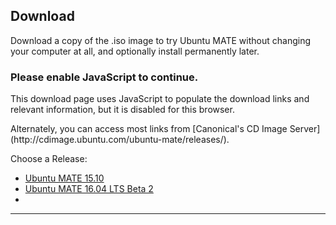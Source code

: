 <!--
.. title: Download Ubuntu MATE
.. slug: download
.. date: 2016-04-04 10:00:00 UTC
.. tags: Ubuntu,MATE,download
.. link:
.. description: Download Ubuntu MATE
.. type: text
.. author: Luke Horwell
-->

## Download
Download a copy of the .iso image to try Ubuntu MATE without changing your
computer at all, and optionally install permanently later.

<noscript>
  <div class="alert alert-danger">
    <h3>Please enable JavaScript to continue.</h3>
    <p>This download page uses JavaScript to populate the download links
    and relevant information, but it is disabled for this browser.</p>
    <p>Alternately, you can access most links from
    [Canonical's CD Image Server](http://cdimage.ubuntu.com/ubuntu-mate/releases/).</p>
  </div>
</noscript>

<div id="release-list">
  <p>Choose a Release:</p>
  <ul id="release" class="nav nav-pills" role="tablist">
    <li id="wily" role="presentation"><a href="#wily" aria-controls="home" role="tab" data-toggle="tab">Ubuntu MATE 15.10</a></li>
    <li id="xenial" role="presentation"><a href="#xenial" aria-controls="profile" role="tab" data-toggle="tab">Ubuntu MATE 16.04 LTS Beta 2</a></li>
    <li id="version-C" role="presentation"><a style="display:none" aria-controls="home" role="tab" data-toggle="tab">version-C-FRIENDLY-NAME</a></li>
  </ul>
  <hr>
</div>

<div id="arch-list" hidden>
  <p>Choose your architecture:</p>
  <ul id="arch" class="nav nav-pills" role="tablist">
    <li id="i386" role="presentation"><a href="#i386" role="tab" data-toggle="tab">32-bit PC/Mac</a></li>
    <li id="amd64" role="presentation"><a href="#amd64" role="tab" data-toggle="tab">64-bit PC/Mac</a></li>
    <li id="powerpc" role="presentation"><a href="#powerpc" role="tab" data-toggle="tab">PowerPC/Mac</a></li>
    <li id="armhf" role="presentation"><a href="#armhf" role="tab" data-toggle="tab">Raspberry Pi</a></li>
    <li id="arch-help-tab" role="presentation" style="display:none;"><a href="#arch-help" role="tab" data-toggle="tab"><span class="fa fa-question-circle"></span> Which one?</a></li>
  </ul>

  <div id="arch-help">
    <br>
    <div class="col-md-3">
      <div class="well">
        <h4>32-bit PC/Mac (i386)</h4>
        Ideal for computers with:
        <ul>
          <li>Less than 2 GB of RAM.</li>
          <li>Intel and AMD processors.</li>
          <li>Ageing PCs with low-RAM resources.</li>
          <li>Older Intel-based Apple Macintosh systems.</li>
        </ul>
        <a href=""></a>
      </div>
    </div>
    <div class="col-md-3">
      <div class="well">
        <h4>64-bit PC/Mac (amd64)</h4>
        Ideal for computers with:
        <ul>
          <li>More than 3 GB of RAM.</li>
          <li>64-bit capable Intel and AMD processors</li>
          <li>UEFI PCs booting in CSM mode.</li>
          <li>Modern Intel-based Apple Macs</li>
        </ul>
      </div>
    </div>
    <div class="col-md-3">
      <div class="well">
        <h4>PowerPC / Mac</h4>
        Designed for old generation PowerPC-based hardware, like:
        <ul>
          <li>Apple Macintosh G3, G4 and G5</li>
          <li>iBooks and PowerBooks</li>
          <li>IBM OpenPower 7xx Machines</li>
        </ul>
      </div>
    </div>
    <div class="col-md-3">
      <div class="well">
        <h4>Raspberry Pi (armhf)</h4>
        Works on models that have the aarch32 (ARMv7) architecture.
        <ul>
          <li>Raspberry Pi 2</li>
          <li>Raspberry Pi 3</li>
        </ul>
      </div>
    </div>
  </div>
  <hr>
</div>

<div id="download-links" class="row" hidden>

  <div id="release-notes" class="row">
    <div class="col-xs-3">
      <div class="text-center">
        <br>
        <img src="/favicon-144.png" alt="Ubuntu MATE">
      </div>
    </div>
    <div class="col-xs-9">
      <h3>Release Notes</h3>
      <p>See what's new and any other important information for this release.</p>
      <div id="LTS" class="alert alert-success LTS-CODENAMES">
        <p>
          <b>This release has Long Term Support (LTS)</b><br>
          Recommended if you desire a stable system. Support ends on <b>LTS_END_DATE</b>.
        </p>
      </div>
      <p><a class="rpi" href="/raspberry-pi/"><img src="/images/logos/raspberry-pi.png" width="16px" height="16px"> Learn More</a></p>
      <p><a class="rpi" href="/raspberry-pi-change-log/"><img src="/images/logos/raspberry-pi.png" width="16px" height="16px"> What's New?</a></p>
      <p><a class="wily" href="/blog/ubuntu-mate-wily-final-release/"><span class="fa fa-file"></span> Release Announcement</a></p>
      <p><a class="xenial" href="https://ubuntu-mate.org/blog/ubuntu-mate-xenial-beta2/"><span class="fa fa-file"></span> Release Announcement</a></p>
      <p><a class="version-C" href="version-C-RELEASE-URL"><span class="fa fa-file"></span> Release Announcement</a></p>
      <div id="wily-WARNING" hidden>
        <h3><b><span class="fa fa-warning"></span> wily-WARNING-HEADER</b></h3>
        <p>wily-WARNING-TEXT</p>
      </div>
      <div id="xenial-WARNING" hidden>
        <h3><b><span class="fa fa-warning"></span> xenial-WARNING-HEADER</b></h3>
        <p>xenial-WARNING-TEXT</p>
      </div>
      <div id="version-C-WARNING" hidden>
        <h3><b><span class="fa fa-warning"></span> version-C-WARNING-HEADER</b></h3>
        <p>version-C-WARNING-TEXT</p>
      </div>
    </div>
  </div>
  <hr>

  <div id="bittorrent" class="row">
    <div class="col-xs-3">
      <div class="text-center">
        <br>
        <img src="../assets/img/misc/torrent.png" alt="BitTorrent">
      </div>
    </div>
    <div class="col-xs-9">
      <h3>Via Torrent</h3>
      <p>If you can spare the bytes, a torrent is the recommended method to download Ubuntu MATE.</p>
      <p>
        <a class="wily-i386" href="http://cdimage.ubuntu.com/ubuntu-mate/releases/15.10/release/ubuntu-mate-15.10-desktop-i386.iso.torrent"><span class="fa fa-download"></span> ubuntu-mate-15.10-desktop-i386.iso.torrent</a>
        <a class="wily-amd64" href="http://cdimage.ubuntu.com/ubuntu-mate/releases/15.10/release/ubuntu-mate-15.10-desktop-amd64.iso.torrent"><span class="fa fa-download"></span> ubuntu-mate-15.10-desktop-amd64.iso.torrent</a>
        <a class="wily-powerpc" href="http://cdimage.ubuntu.com/ubuntu-mate/releases/15.10/release/ubuntu-mate-15.10-desktop-powerpc.iso.torrent"><span class="fa fa-download"></span> ubuntu-mate-15.10-desktop-powerpc.iso.torrent</a>
        <a class="wily-armhf" href="https://ubuntu-mate.org/raspberry-pi/ubuntu-mate-15.10.3-desktop-armhf-raspberry-pi-2.img.xz.torrent"><span class="fa fa-download"></span> ubuntu-mate-15.10.3-desktop-armhf-raspberry-pi-2.img.xz.torrent</a>
        <a class="xenial-i386" href="http://cdimage.ubuntu.com/ubuntu-mate/releases/16.04/beta-2/ubuntu-mate-16.04-beta2-desktop-i386.iso.torrent"><span class="fa fa-download"></span> ubuntu-mate-16.04-beta2-desktop-i386.iso.torrent</a>
        <a class="xenial-amd64" href="http://cdimage.ubuntu.com/ubuntu-mate/releases/16.04/beta-2/ubuntu-mate-16.04-beta2-desktop-amd64.iso.torrent"><span class="fa fa-download"></span> ubuntu-mate-16.04-beta2-desktop-amd64.iso.torrent</a>
        <a class="xenial-powerpc" href="http://cdimage.ubuntu.com/ubuntu-mate/releases/16.04/beta-2/ubuntu-mate-16.04-beta2-desktop-powerpc.iso.torrent"><span class="fa fa-download"></span> ubuntu-mate-16.04-beta2-desktop-powerpc.iso.torrent</a>
        <a class="xenial-armhf" href="https://ubuntu-mate.org/raspberry-pi/ubuntu-mate-16.04-beta2-desktop-armhf-raspberry-pi.img.xz.torrent"><span class="fa fa-download"></span> ubuntu-mate-16.04-beta2-desktop-armhf-raspberry-pi.img.xz.torrent</a>
        <a class="version-C-i386" href="version-C-TORRENT-URL-i386"><span class="fa fa-download"></span> version-C-TORRENT-NAME-i386</a>
        <a class="version-C-amd64" href="version-C-TORRENT-URL-amd64"><span class="fa fa-download"></span> version-C-TORRENT-NAME-amd64</a>
        <a class="version-C-powerpc" href="version-C-TORRENT-URL-powerpc"><span class="fa fa-download"></span> version-C-TORRENT-NAME-powerpc</a>
        <a class="version-C-armhf" href="version-C-TORRENT-URL-armhf"><span class="fa fa-download"></span> version-C-TORRENT-NAME-armhf</a>
      </p>
      <p>
        <a class="wily-i386" href="magnet:?xt=urn:btih:78eca987c4fa1941c84895740565a8d99ce85e92&dn=ubuntu-mate-15.10-desktop-i386.iso"><span class="fa fa-magnet"> Magnet Link</span></a>
        <a class="wily-amd64" href="magnet:?xt=urn:btih:cd45dbf7e17267362dab3adc76320038abc710b9&dn=ubuntu-mate-15.10-desktop-amd64.iso"><span class="fa fa-magnet"> Magnet Link</span></a>
        <a class="wily-powerpc" href="magnet:?xt=urn:btih:4dba4714d94f7818d9a5d7bca84a754ce11eb53e&dn=ubuntu-mate-15.10-desktop-powerpc.iso"><span class="fa fa-magnet"> Magnet Link</span></a>
        <a class="wily-armhf" href="magnet:?xt=urn:btih:01fa02661144c6a26ff09cb7a9bceb1c48716972&dn=ubuntu-mate-15.10.3-desktop-armhf-raspberry-pi-2.img.xz"><span class="fa fa-magnet"> Magnet Link</span></a>
        <a class="xenial-i386" href="magnet:?xt=urn:btih:0dcf40a0bb69496f0b5cc34f82b3dd5f050fbaa6&dn=ubuntu-mate-16.04-beta2-desktop-i386.iso"><span class="fa fa-magnet"> Magnet Link</span></a>
        <a class="xenial-amd64" href="magnet:?xt=urn:btih:9f37c7735948a466cbe14470d41cb8ddc6b304e6&dn=ubuntu-mate-16.04-beta2-desktop-amd64.iso"><span class="fa fa-magnet"> Magnet Link</span></a>
        <a class="xenial-powerpc" href="magnet:?xt=urn:btih:8780b3cbda2ebfa80fe099672aaaea83944bf46e&dn=ubuntu-mate-16.04-beta2-desktop-powerpc.iso"><span class="fa fa-magnet"> Magnet Link</span></a>
        <a class="xenial-armhf" href="magnet:?xt=urn:btih:b353e8b493750f247f514a4f2708542768eefa20&dn=ubuntu-mate-16.04-beta2-desktop-armhf-raspberry-pi.img.xz"><span class="fa fa-magnet"> Magnet Link</span></a>
        <a class="version-C-i386" href="version-C-MAGNET-URI-i386"><span class="fa fa-magnet"> Magnet Link</span></a>
        <a class="version-C-amd64" href="version-C-MAGNET-URI-amd64"><span class="fa fa-magnet"> Magnet Link</span></a>
        <a class="version-C-powerpc" href="version-C-MAGNET-URI-powerpc"><span class="fa fa-magnet"> Magnet Link</span></a>
        <a class="version-C-armhf" href="version-C-MAGNET-URI-armhf"><span class="fa fa-magnet"> Magnet Link</span></a>
      </p>
    </div>
  </div>
  <hr>

  <div id="direct-download" class="row">
    <div class="col-xs-3">
      <div class="text-center">
        <br>
        <img src="../assets/img/misc/iso-dvd-cd-disc.png" alt="Direct Download">
      </div>
    </div>
    <div class="col-xs-9">
      <h3>Via Direct Download</h3>
      <p>If preferred, you can also download the images over HTTP.</p>
      <p>
        <a class="wily-i386" href="http://cdimage.ubuntu.com/ubuntu-mate/releases/15.10/release/ubuntu-mate-15.10-desktop-i386.iso"><span class="fa fa-download"></span> ubuntu-mate-15.10-desktop-i386.iso</a>
        <a class="xenial-i386" href="http://cdimage.ubuntu.com/ubuntu-mate/releases/16.04/beta-2/ubuntu-mate-16.04-beta2-desktop-i386.iso"><span class="fa fa-download"></span> ubuntu-mate-16.04-beta2-desktop-i386.iso</a>
        <a class="version-C-i386" href="version-C-DIRECT-URL-i386"><span class="fa fa-download"></span> version-C-DIRECT-NAME-i386</a>

        <a class="wily-amd64" href="http://cdimage.ubuntu.com/ubuntu-mate/releases/15.10/release/ubuntu-mate-15.10-desktop-amd64.iso"><span class="fa fa-download"></span> ubuntu-mate-15.10-desktop-amd64.iso</a>
        <a class="xenial-amd64" href="http://cdimage.ubuntu.com/ubuntu-mate/releases/16.04/beta-2/ubuntu-mate-16.04-beta2-desktop-amd64.iso"><span class="fa fa-download"></span> ubuntu-mate-16.04-beta2-desktop-amd64.iso</a>
        <a class="version-C-amd64" href="version-C-DIRECT-URL-amd64"><span class="fa fa-download"></span> version-C-DIRECT-NAME-amd64</a>

        <a class="wily-powerpc" href="http://cdimage.ubuntu.com/ubuntu-mate/releases/15.10/release/ubuntu-mate-15.10-desktop-powerpc.iso"><span class="fa fa-download"></span> ubuntu-mate-15.10-desktop-powerpc.iso</a>
        <a class="xenial-powerpc" href="http://cdimage.ubuntu.com/ubuntu-mate/releases/16.04/beta-2/ubuntu-mate-16.04-beta2-desktop-powerpc.iso"><span class="fa fa-download"></span> ubuntu-mate-16.04-beta2-desktop-powerpc.iso</a>
        <a class="version-C-powerpc" href="version-C-DIRECT-URL-powerpc"><span class="fa fa-download"></span> version-C-DIRECT-NAME-powerpc</a>

        <img class="rpi" src="../images/flags/European-Union-Flag-16.png" width="16px" height="16px"/>
        <a class="wily-armhf" href="https://ubuntu-mate.r.worldssl.net/raspberry-pi/ubuntu-mate-15.10.3-desktop-armhf-raspberry-pi-2.img.xz"> <b>European CDN</b> - ubuntu-mate-15.10.3-desktop-armhf-raspberry-pi-2.img.xz</a>
        <a class="xenial-armhf" href="https://ubuntu-mate.r.worldssl.net/raspberry-pi/ubuntu-mate-16.04-beta2-desktop-armhf-raspberry-pi.img.xz"> <b>European CDN</b> - ubuntu-mate-16.04-beta2-desktop-armhf-raspberry-pi.img.xz</a>
        <a class="version-C-armhf" href="version-C-DIRECT-URL-armhf-eu"> version-C-DIRECT-NAME-armhf-eu</a>
        <br class="rpi">

        <img class="rpi" src="../images/flags/Canada-Flag-16.png" width="16px" height="16px"/>
        <a class="wily-armhf" href="http://can.ubuntu-mate.net/raspberry-pi/ubuntu-mate-15.10.3-desktop-armhf-raspberry-pi-2.img.xz"> <b>Canadian mirror</b> - ubuntu-mate-15.10.3-desktop-armhf-raspberry-pi-2.img.xz</a>
        <a class="xenial-armhf" href="http://can.ubuntu-mate.net/raspberry-pi/ubuntu-mate-16.04-beta2-desktop-armhf-raspberry-pi.img.xz"> <b>Canadian mirror</b> - ubuntu-mate-16.04-beta2-desktop-armhf-raspberry-pi.img.xz</a>
        <a class="version-C-armhf" href="version-C-DIRECT-URL-armhf-ca"> version-C-DIRECT-NAME-armhf-ca</a>
        <br class="rpi">

        <img class="rpi" src="../images/flags/France-Flag-16.png" width="16px" height="16px"/>
        <a class="wily-armhf" href="http://fra.ubuntu-mate.net/raspberry-pi/ubuntu-mate-15.10.3-desktop-armhf-raspberry-pi-2.img.xz"> <b>French mirror</b> - ubuntu-mate-15.10.3-desktop-armhf-raspberry-pi-2.img.xz</a>
        <a class="xenial-armhf" href="http://fra.ubuntu-mate.net/raspberry-pi/ubuntu-mate-16.04-beta2-desktop-armhf-raspberry-pi.img.xz"> <b>French mirror</b> - ubuntu-mate-16.04-beta2-desktop-armhf-raspberry-pi.img.xz</a>
        <a class="version-C-armhf" href="version-C-DIRECT-URL-armhf-fr"> version-C-DIRECT-NAME-armhf-fr</a>
      </p>
      <p>
        <b>SHA256 Checksum:</b>
        <code class="wily-i386">6a5f118dff0539779693a9d0560a503e3e90a7352099a86bf84afcca3c342f95</code>
        <code class="wily-amd64">caf12e840f33eae535332b98d4491ce3f36e2c32cb4196a2e08209f39d626dec</code>
        <code class="wily-powerpc">56fa37086e950a3055e638fdef2fb58de78b45c917bc7adb7e577c602e324463</code>
        <code class="wily-armhf">49ac8dfb73c203fe698a1a3c139b5cbec023c0d567253998e942d1fa236bbb94</code>
        <code class="xenial-i386">8bce1ac40b5d9482b629302234f52ec6e43e2dbc42b1dfa9c6c5f7e23836a8ef</code>
        <code class="xenial-amd64">cd5bd41953d2545efc62ffe52d764070a6d390e4826e60fbe30a8a7e92d52c01</code>
        <code class="xenial-powerpc">958f4dd0b67c87e736747f45188517f20872856487d4e32bcd164e982476df1e</code>
        <code class="xenial-armhf">b803095818c24cd2d81c59f31e27e83d58147dec6ac5169a590f39e3c664855d</code>
        <code class="version-C-i386">version-C-SHA256-i386</code>
        <code class="version-C-amd64">version-C-SHA256-amd64</code>
        <code class="version-C-powerpc">version-C-SHA256-powerpc</code>
        <code class="version-C-armhf">version-C-SHA256-armhf</code>
      </p>
      <p>
        <b>Download Size:</b>
        <span class="wily-i386">1.2 GB</span>
        <span class="wily-amd64">1.2 GB</span>
        <span class="wily-powerpc">1.2 GB</span>
        <span class="wily-armhf">994 MB</span>
        <span class="xenial-i386">1.7 GB</span>
        <span class="xenial-amd64">1.7 GB</span>
        <span class="xenial-powerpc">1.7 GB</span>
        <span class="xenial-armhf">1.1 GB</span>
        <span class="version-C-i386">version-C-SIZE-i386</span>
        <span class="version-C-amd64">version-C-SIZE-amd64</span>
        <span class="version-C-powerpc">version-C-SIZE-powerpc</span>
        <span class="version-C-armhf">version-C-SIZE-armhf</span>
      </p>
      <p><a href="../how-to-verify-downloads"><span class="fa fa-question-circle"></span> How to verify downloads</a></p>

      <div class="rpi">
        <span class="fa fa-heart"></span>
        Many thanks to First Colo for contributing the hosting and bandwidth for the Ubuntu MATE downloads
        for the Raspberry Pi images.
      </div>
    </div>
  </div>
  <hr>

  <div id="download-tips" class="row">
    <div class="col-xs-3">
      <div class="text-center">
        <br>
        <img src="../assets/img/misc/download-tips.png" alt="Download Tip">
      </div>
    </div>
    <div class="col-xs-9">
      <h3>Download Tip</h3>
      <p>
        If everyone who downloaded Ubuntu MATE donated $2.50 it would fund the full-time development
        of Ubuntu MATE and MATE Desktop. Please give us a tip and help both projects flourish!
      </p>

      <div class="row">
        <div class="version-A-i386 col-xs-3"><form name="single" class="form-horizontal" action="https://www.paypal.com/cgi-bin/webscr" method="post">
<fieldset><button type="submit" class="btn btn-primary">Tip us <b>$2.50</b></button></fieldset>
<input type="hidden" name="cmd" value="_xclick">  <input type="hidden" name="business" value="6282B4CZGVCB6">  <input type="hidden" name="item_name" value="Ubuntu MATE 15.10 for 32-bit machines Download Tip">  <input type="hidden" name="no_shipping" value="1">  <input type="hidden" name="no_note" value="1">  <input type="hidden" name="charset" value="UTF-8">  <input type="hidden" name="amount" value="2.50">  <input type="hidden" name="currency_code" value="USD">  <input type="hidden" name="src" value="1"><input type="hidden" name="sra" value="1">   <input type="hidden" name="return" value="https://ubuntu-mate.org/donation-completed/">   <input type="hidden" name="cancel_return" value="https://ubuntu-mate.org/donation-cancelled/">
</form></div>
<div class="version-A-i386 col-xs-3"><form name="single" class="form-horizontal" action="https://www.paypal.com/cgi-bin/webscr" method="post">
<fieldset><button type="submit" class="btn btn-primary">Tip us <b>$5</b></button></fieldset>
<input type="hidden" name="cmd" value="_xclick">  <input type="hidden" name="business" value="6282B4CZGVCB6">  <input type="hidden" name="item_name" value="Ubuntu MATE 15.10 for 32-bit machines Download Tip">  <input type="hidden" name="no_shipping" value="1">  <input type="hidden" name="no_note" value="1">  <input type="hidden" name="charset" value="UTF-8">  <input type="hidden" name="amount" value="5">  <input type="hidden" name="currency_code" value="USD">  <input type="hidden" name="src" value="1"><input type="hidden" name="sra" value="1">   <input type="hidden" name="return" value="https://ubuntu-mate.org/donation-completed/">   <input type="hidden" name="cancel_return" value="https://ubuntu-mate.org/donation-cancelled/">
</form></div>
<div class="version-A-i386 col-xs-3"><form name="single" class="form-horizontal" action="https://www.paypal.com/cgi-bin/webscr" method="post">
<fieldset><button type="submit" class="btn btn-primary">Tip us <b>$10</b></button></fieldset>
<input type="hidden" name="cmd" value="_xclick">  <input type="hidden" name="business" value="6282B4CZGVCB6">  <input type="hidden" name="item_name" value="Ubuntu MATE 15.10 for 32-bit machines Download Tip">  <input type="hidden" name="no_shipping" value="1">  <input type="hidden" name="no_note" value="1">  <input type="hidden" name="charset" value="UTF-8">  <input type="hidden" name="amount" value="10">  <input type="hidden" name="currency_code" value="USD">  <input type="hidden" name="src" value="1"><input type="hidden" name="sra" value="1">   <input type="hidden" name="return" value="https://ubuntu-mate.org/donation-completed/">   <input type="hidden" name="cancel_return" value="https://ubuntu-mate.org/donation-cancelled/">
</form></div>
<div class="version-A-i386 col-xs-3"><form name="single" class="form-horizontal" action="https://www.paypal.com/cgi-bin/webscr" method="post">
<fieldset><button type="submit" class="btn btn-primary">Tip us <b>$20</b></button></fieldset>
<input type="hidden" name="cmd" value="_xclick">  <input type="hidden" name="business" value="6282B4CZGVCB6">  <input type="hidden" name="item_name" value="Ubuntu MATE 15.10 for 32-bit machines Download Tip">  <input type="hidden" name="no_shipping" value="1">  <input type="hidden" name="no_note" value="1">  <input type="hidden" name="charset" value="UTF-8">  <input type="hidden" name="amount" value="20">  <input type="hidden" name="currency_code" value="USD">  <input type="hidden" name="src" value="1"><input type="hidden" name="sra" value="1">   <input type="hidden" name="return" value="https://ubuntu-mate.org/donation-completed/">   <input type="hidden" name="cancel_return" value="https://ubuntu-mate.org/donation-cancelled/">
</form></div>
<div class="version-A-amd64 col-xs-3"><form name="single" class="form-horizontal" action="https://www.paypal.com/cgi-bin/webscr" method="post">
<fieldset><button type="submit" class="btn btn-primary">Tip us <b>$2.50</b></button></fieldset>
<input type="hidden" name="cmd" value="_xclick">  <input type="hidden" name="business" value="6282B4CZGVCB6">  <input type="hidden" name="item_name" value="Ubuntu MATE 15.10 for 64-bit machines Download Tip">  <input type="hidden" name="no_shipping" value="1">  <input type="hidden" name="no_note" value="1">  <input type="hidden" name="charset" value="UTF-8">  <input type="hidden" name="amount" value="2.50">  <input type="hidden" name="currency_code" value="USD">  <input type="hidden" name="src" value="1"><input type="hidden" name="sra" value="1">   <input type="hidden" name="return" value="https://ubuntu-mate.org/donation-completed/">   <input type="hidden" name="cancel_return" value="https://ubuntu-mate.org/donation-cancelled/">
</form></div>
<div class="version-A-amd64 col-xs-3"><form name="single" class="form-horizontal" action="https://www.paypal.com/cgi-bin/webscr" method="post">
<fieldset><button type="submit" class="btn btn-primary">Tip us <b>$5</b></button></fieldset>
<input type="hidden" name="cmd" value="_xclick">  <input type="hidden" name="business" value="6282B4CZGVCB6">  <input type="hidden" name="item_name" value="Ubuntu MATE 15.10 for 64-bit machines Download Tip">  <input type="hidden" name="no_shipping" value="1">  <input type="hidden" name="no_note" value="1">  <input type="hidden" name="charset" value="UTF-8">  <input type="hidden" name="amount" value="5">  <input type="hidden" name="currency_code" value="USD">  <input type="hidden" name="src" value="1"><input type="hidden" name="sra" value="1">   <input type="hidden" name="return" value="https://ubuntu-mate.org/donation-completed/">   <input type="hidden" name="cancel_return" value="https://ubuntu-mate.org/donation-cancelled/">
</form></div>
<div class="version-A-amd64 col-xs-3"><form name="single" class="form-horizontal" action="https://www.paypal.com/cgi-bin/webscr" method="post">
<fieldset><button type="submit" class="btn btn-primary">Tip us <b>$10</b></button></fieldset>
<input type="hidden" name="cmd" value="_xclick">  <input type="hidden" name="business" value="6282B4CZGVCB6">  <input type="hidden" name="item_name" value="Ubuntu MATE 15.10 for 64-bit machines Download Tip">  <input type="hidden" name="no_shipping" value="1">  <input type="hidden" name="no_note" value="1">  <input type="hidden" name="charset" value="UTF-8">  <input type="hidden" name="amount" value="10">  <input type="hidden" name="currency_code" value="USD">  <input type="hidden" name="src" value="1"><input type="hidden" name="sra" value="1">   <input type="hidden" name="return" value="https://ubuntu-mate.org/donation-completed/">   <input type="hidden" name="cancel_return" value="https://ubuntu-mate.org/donation-cancelled/">
</form></div>
<div class="version-A-amd64 col-xs-3"><form name="single" class="form-horizontal" action="https://www.paypal.com/cgi-bin/webscr" method="post">
<fieldset><button type="submit" class="btn btn-primary">Tip us <b>$20</b></button></fieldset>
<input type="hidden" name="cmd" value="_xclick">  <input type="hidden" name="business" value="6282B4CZGVCB6">  <input type="hidden" name="item_name" value="Ubuntu MATE 15.10 for 64-bit machines Download Tip">  <input type="hidden" name="no_shipping" value="1">  <input type="hidden" name="no_note" value="1">  <input type="hidden" name="charset" value="UTF-8">  <input type="hidden" name="amount" value="20">  <input type="hidden" name="currency_code" value="USD">  <input type="hidden" name="src" value="1"><input type="hidden" name="sra" value="1">   <input type="hidden" name="return" value="https://ubuntu-mate.org/donation-completed/">   <input type="hidden" name="cancel_return" value="https://ubuntu-mate.org/donation-cancelled/">
</form></div>
<div class="version-A-powerpc col-xs-3"><form name="single" class="form-horizontal" action="https://www.paypal.com/cgi-bin/webscr" method="post">
<fieldset><button type="submit" class="btn btn-primary">Tip us <b>$2.50</b></button></fieldset>
<input type="hidden" name="cmd" value="_xclick">  <input type="hidden" name="business" value="6282B4CZGVCB6">  <input type="hidden" name="item_name" value="Ubuntu MATE 15.10 for PowerPC Download Tip">  <input type="hidden" name="no_shipping" value="1">  <input type="hidden" name="no_note" value="1">  <input type="hidden" name="charset" value="UTF-8">  <input type="hidden" name="amount" value="2.50">  <input type="hidden" name="currency_code" value="USD">  <input type="hidden" name="src" value="1"><input type="hidden" name="sra" value="1">   <input type="hidden" name="return" value="https://ubuntu-mate.org/donation-completed/">   <input type="hidden" name="cancel_return" value="https://ubuntu-mate.org/donation-cancelled/">
</form></div>
<div class="version-A-powerpc col-xs-3"><form name="single" class="form-horizontal" action="https://www.paypal.com/cgi-bin/webscr" method="post">
<fieldset><button type="submit" class="btn btn-primary">Tip us <b>$5</b></button></fieldset>
<input type="hidden" name="cmd" value="_xclick">  <input type="hidden" name="business" value="6282B4CZGVCB6">  <input type="hidden" name="item_name" value="Ubuntu MATE 15.10 for PowerPC Download Tip">  <input type="hidden" name="no_shipping" value="1">  <input type="hidden" name="no_note" value="1">  <input type="hidden" name="charset" value="UTF-8">  <input type="hidden" name="amount" value="5">  <input type="hidden" name="currency_code" value="USD">  <input type="hidden" name="src" value="1"><input type="hidden" name="sra" value="1">   <input type="hidden" name="return" value="https://ubuntu-mate.org/donation-completed/">   <input type="hidden" name="cancel_return" value="https://ubuntu-mate.org/donation-cancelled/">
</form></div>
<div class="version-A-powerpc col-xs-3"><form name="single" class="form-horizontal" action="https://www.paypal.com/cgi-bin/webscr" method="post">
<fieldset><button type="submit" class="btn btn-primary">Tip us <b>$10</b></button></fieldset>
<input type="hidden" name="cmd" value="_xclick">  <input type="hidden" name="business" value="6282B4CZGVCB6">  <input type="hidden" name="item_name" value="Ubuntu MATE 15.10 for PowerPC Download Tip">  <input type="hidden" name="no_shipping" value="1">  <input type="hidden" name="no_note" value="1">  <input type="hidden" name="charset" value="UTF-8">  <input type="hidden" name="amount" value="10">  <input type="hidden" name="currency_code" value="USD">  <input type="hidden" name="src" value="1"><input type="hidden" name="sra" value="1">   <input type="hidden" name="return" value="https://ubuntu-mate.org/donation-completed/">   <input type="hidden" name="cancel_return" value="https://ubuntu-mate.org/donation-cancelled/">
</form></div>
<div class="version-A-powerpc col-xs-3"><form name="single" class="form-horizontal" action="https://www.paypal.com/cgi-bin/webscr" method="post">
<fieldset><button type="submit" class="btn btn-primary">Tip us <b>$20</b></button></fieldset>
<input type="hidden" name="cmd" value="_xclick">  <input type="hidden" name="business" value="6282B4CZGVCB6">  <input type="hidden" name="item_name" value="Ubuntu MATE 15.10 for PowerPC Download Tip">  <input type="hidden" name="no_shipping" value="1">  <input type="hidden" name="no_note" value="1">  <input type="hidden" name="charset" value="UTF-8">  <input type="hidden" name="amount" value="20">  <input type="hidden" name="currency_code" value="USD">  <input type="hidden" name="src" value="1"><input type="hidden" name="sra" value="1">   <input type="hidden" name="return" value="https://ubuntu-mate.org/donation-completed/">   <input type="hidden" name="cancel_return" value="https://ubuntu-mate.org/donation-cancelled/">
</form></div>
<div class="version-A-armhf col-xs-3"><form name="single" class="form-horizontal" action="https://www.paypal.com/cgi-bin/webscr" method="post">
<fieldset><button type="submit" class="btn btn-primary">Tip us <b>$2.50</b></button></fieldset>
<input type="hidden" name="cmd" value="_xclick">  <input type="hidden" name="business" value="6282B4CZGVCB6">  <input type="hidden" name="item_name" value="Ubuntu MATE 15.10 for Raspberry Pi 2 and 3 Download Tip">  <input type="hidden" name="no_shipping" value="1">  <input type="hidden" name="no_note" value="1">  <input type="hidden" name="charset" value="UTF-8">  <input type="hidden" name="amount" value="2.50">  <input type="hidden" name="currency_code" value="USD">  <input type="hidden" name="src" value="1"><input type="hidden" name="sra" value="1">   <input type="hidden" name="return" value="https://ubuntu-mate.org/donation-completed/">   <input type="hidden" name="cancel_return" value="https://ubuntu-mate.org/donation-cancelled/">
</form></div>
<div class="version-A-armhf col-xs-3"><form name="single" class="form-horizontal" action="https://www.paypal.com/cgi-bin/webscr" method="post">
<fieldset><button type="submit" class="btn btn-primary">Tip us <b>$5</b></button></fieldset>
<input type="hidden" name="cmd" value="_xclick">  <input type="hidden" name="business" value="6282B4CZGVCB6">  <input type="hidden" name="item_name" value="Ubuntu MATE 15.10 for Raspberry Pi 2 and 3 Download Tip">  <input type="hidden" name="no_shipping" value="1">  <input type="hidden" name="no_note" value="1">  <input type="hidden" name="charset" value="UTF-8">  <input type="hidden" name="amount" value="5">  <input type="hidden" name="currency_code" value="USD">  <input type="hidden" name="src" value="1"><input type="hidden" name="sra" value="1">   <input type="hidden" name="return" value="https://ubuntu-mate.org/donation-completed/">   <input type="hidden" name="cancel_return" value="https://ubuntu-mate.org/donation-cancelled/">
</form></div>
<div class="version-A-armhf col-xs-3"><form name="single" class="form-horizontal" action="https://www.paypal.com/cgi-bin/webscr" method="post">
<fieldset><button type="submit" class="btn btn-primary">Tip us <b>$10</b></button></fieldset>
<input type="hidden" name="cmd" value="_xclick">  <input type="hidden" name="business" value="6282B4CZGVCB6">  <input type="hidden" name="item_name" value="Ubuntu MATE 15.10 for Raspberry Pi 2 and 3 Download Tip">  <input type="hidden" name="no_shipping" value="1">  <input type="hidden" name="no_note" value="1">  <input type="hidden" name="charset" value="UTF-8">  <input type="hidden" name="amount" value="10">  <input type="hidden" name="currency_code" value="USD">  <input type="hidden" name="src" value="1"><input type="hidden" name="sra" value="1">   <input type="hidden" name="return" value="https://ubuntu-mate.org/donation-completed/">   <input type="hidden" name="cancel_return" value="https://ubuntu-mate.org/donation-cancelled/">
</form></div>
<div class="version-A-armhf col-xs-3"><form name="single" class="form-horizontal" action="https://www.paypal.com/cgi-bin/webscr" method="post">
<fieldset><button type="submit" class="btn btn-primary">Tip us <b>$20</b></button></fieldset>
<input type="hidden" name="cmd" value="_xclick">  <input type="hidden" name="business" value="6282B4CZGVCB6">  <input type="hidden" name="item_name" value="Ubuntu MATE 15.10 for Raspberry Pi 2 and 3 Download Tip">  <input type="hidden" name="no_shipping" value="1">  <input type="hidden" name="no_note" value="1">  <input type="hidden" name="charset" value="UTF-8">  <input type="hidden" name="amount" value="20">  <input type="hidden" name="currency_code" value="USD">  <input type="hidden" name="src" value="1"><input type="hidden" name="sra" value="1">   <input type="hidden" name="return" value="https://ubuntu-mate.org/donation-completed/">   <input type="hidden" name="cancel_return" value="https://ubuntu-mate.org/donation-cancelled/">
</form></div>
<div class="version-B-i386 col-xs-3"><form name="single" class="form-horizontal" action="https://www.paypal.com/cgi-bin/webscr" method="post">
<fieldset><button type="submit" class="btn btn-primary">Tip us <b>$2.50</b></button></fieldset>
<input type="hidden" name="cmd" value="_xclick">  <input type="hidden" name="business" value="6282B4CZGVCB6">  <input type="hidden" name="item_name" value="Ubuntu MATE 16.04 for 32-bit machines Download Tip">  <input type="hidden" name="no_shipping" value="1">  <input type="hidden" name="no_note" value="1">  <input type="hidden" name="charset" value="UTF-8">  <input type="hidden" name="amount" value="2.50">  <input type="hidden" name="currency_code" value="USD">  <input type="hidden" name="src" value="1"><input type="hidden" name="sra" value="1">   <input type="hidden" name="return" value="https://ubuntu-mate.org/donation-completed/">   <input type="hidden" name="cancel_return" value="https://ubuntu-mate.org/donation-cancelled/">
</form></div>
<div class="version-B-i386 col-xs-3"><form name="single" class="form-horizontal" action="https://www.paypal.com/cgi-bin/webscr" method="post">
<fieldset><button type="submit" class="btn btn-primary">Tip us <b>$5</b></button></fieldset>
<input type="hidden" name="cmd" value="_xclick">  <input type="hidden" name="business" value="6282B4CZGVCB6">  <input type="hidden" name="item_name" value="Ubuntu MATE 16.04 for 32-bit machines Download Tip">  <input type="hidden" name="no_shipping" value="1">  <input type="hidden" name="no_note" value="1">  <input type="hidden" name="charset" value="UTF-8">  <input type="hidden" name="amount" value="5">  <input type="hidden" name="currency_code" value="USD">  <input type="hidden" name="src" value="1"><input type="hidden" name="sra" value="1">   <input type="hidden" name="return" value="https://ubuntu-mate.org/donation-completed/">   <input type="hidden" name="cancel_return" value="https://ubuntu-mate.org/donation-cancelled/">
</form></div>
<div class="version-B-i386 col-xs-3"><form name="single" class="form-horizontal" action="https://www.paypal.com/cgi-bin/webscr" method="post">
<fieldset><button type="submit" class="btn btn-primary">Tip us <b>$10</b></button></fieldset>
<input type="hidden" name="cmd" value="_xclick">  <input type="hidden" name="business" value="6282B4CZGVCB6">  <input type="hidden" name="item_name" value="Ubuntu MATE 16.04 for 32-bit machines Download Tip">  <input type="hidden" name="no_shipping" value="1">  <input type="hidden" name="no_note" value="1">  <input type="hidden" name="charset" value="UTF-8">  <input type="hidden" name="amount" value="10">  <input type="hidden" name="currency_code" value="USD">  <input type="hidden" name="src" value="1"><input type="hidden" name="sra" value="1">   <input type="hidden" name="return" value="https://ubuntu-mate.org/donation-completed/">   <input type="hidden" name="cancel_return" value="https://ubuntu-mate.org/donation-cancelled/">
</form></div>
<div class="version-B-i386 col-xs-3"><form name="single" class="form-horizontal" action="https://www.paypal.com/cgi-bin/webscr" method="post">
<fieldset><button type="submit" class="btn btn-primary">Tip us <b>$20</b></button></fieldset>
<input type="hidden" name="cmd" value="_xclick">  <input type="hidden" name="business" value="6282B4CZGVCB6">  <input type="hidden" name="item_name" value="Ubuntu MATE 16.04 for 32-bit machines Download Tip">  <input type="hidden" name="no_shipping" value="1">  <input type="hidden" name="no_note" value="1">  <input type="hidden" name="charset" value="UTF-8">  <input type="hidden" name="amount" value="20">  <input type="hidden" name="currency_code" value="USD">  <input type="hidden" name="src" value="1"><input type="hidden" name="sra" value="1">   <input type="hidden" name="return" value="https://ubuntu-mate.org/donation-completed/">   <input type="hidden" name="cancel_return" value="https://ubuntu-mate.org/donation-cancelled/">
</form></div>
<div class="version-B-amd64 col-xs-3"><form name="single" class="form-horizontal" action="https://www.paypal.com/cgi-bin/webscr" method="post">
<fieldset><button type="submit" class="btn btn-primary">Tip us <b>$2.50</b></button></fieldset>
<input type="hidden" name="cmd" value="_xclick">  <input type="hidden" name="business" value="6282B4CZGVCB6">  <input type="hidden" name="item_name" value="Ubuntu MATE 16.04 for 64-bit machines Download Tip">  <input type="hidden" name="no_shipping" value="1">  <input type="hidden" name="no_note" value="1">  <input type="hidden" name="charset" value="UTF-8">  <input type="hidden" name="amount" value="2.50">  <input type="hidden" name="currency_code" value="USD">  <input type="hidden" name="src" value="1"><input type="hidden" name="sra" value="1">   <input type="hidden" name="return" value="https://ubuntu-mate.org/donation-completed/">   <input type="hidden" name="cancel_return" value="https://ubuntu-mate.org/donation-cancelled/">
</form></div>
<div class="version-B-amd64 col-xs-3"><form name="single" class="form-horizontal" action="https://www.paypal.com/cgi-bin/webscr" method="post">
<fieldset><button type="submit" class="btn btn-primary">Tip us <b>$5</b></button></fieldset>
<input type="hidden" name="cmd" value="_xclick">  <input type="hidden" name="business" value="6282B4CZGVCB6">  <input type="hidden" name="item_name" value="Ubuntu MATE 16.04 for 64-bit machines Download Tip">  <input type="hidden" name="no_shipping" value="1">  <input type="hidden" name="no_note" value="1">  <input type="hidden" name="charset" value="UTF-8">  <input type="hidden" name="amount" value="5">  <input type="hidden" name="currency_code" value="USD">  <input type="hidden" name="src" value="1"><input type="hidden" name="sra" value="1">   <input type="hidden" name="return" value="https://ubuntu-mate.org/donation-completed/">   <input type="hidden" name="cancel_return" value="https://ubuntu-mate.org/donation-cancelled/">
</form></div>
<div class="version-B-amd64 col-xs-3"><form name="single" class="form-horizontal" action="https://www.paypal.com/cgi-bin/webscr" method="post">
<fieldset><button type="submit" class="btn btn-primary">Tip us <b>$10</b></button></fieldset>
<input type="hidden" name="cmd" value="_xclick">  <input type="hidden" name="business" value="6282B4CZGVCB6">  <input type="hidden" name="item_name" value="Ubuntu MATE 16.04 for 64-bit machines Download Tip">  <input type="hidden" name="no_shipping" value="1">  <input type="hidden" name="no_note" value="1">  <input type="hidden" name="charset" value="UTF-8">  <input type="hidden" name="amount" value="10">  <input type="hidden" name="currency_code" value="USD">  <input type="hidden" name="src" value="1"><input type="hidden" name="sra" value="1">   <input type="hidden" name="return" value="https://ubuntu-mate.org/donation-completed/">   <input type="hidden" name="cancel_return" value="https://ubuntu-mate.org/donation-cancelled/">
</form></div>
<div class="version-B-amd64 col-xs-3"><form name="single" class="form-horizontal" action="https://www.paypal.com/cgi-bin/webscr" method="post">
<fieldset><button type="submit" class="btn btn-primary">Tip us <b>$20</b></button></fieldset>
<input type="hidden" name="cmd" value="_xclick">  <input type="hidden" name="business" value="6282B4CZGVCB6">  <input type="hidden" name="item_name" value="Ubuntu MATE 16.04 for 64-bit machines Download Tip">  <input type="hidden" name="no_shipping" value="1">  <input type="hidden" name="no_note" value="1">  <input type="hidden" name="charset" value="UTF-8">  <input type="hidden" name="amount" value="20">  <input type="hidden" name="currency_code" value="USD">  <input type="hidden" name="src" value="1"><input type="hidden" name="sra" value="1">   <input type="hidden" name="return" value="https://ubuntu-mate.org/donation-completed/">   <input type="hidden" name="cancel_return" value="https://ubuntu-mate.org/donation-cancelled/">
</form></div>
<div class="version-B-powerpc col-xs-3"><form name="single" class="form-horizontal" action="https://www.paypal.com/cgi-bin/webscr" method="post">
<fieldset><button type="submit" class="btn btn-primary">Tip us <b>$2.50</b></button></fieldset>
<input type="hidden" name="cmd" value="_xclick">  <input type="hidden" name="business" value="6282B4CZGVCB6">  <input type="hidden" name="item_name" value="Ubuntu MATE 16.04 for PowerPC Download Tip">  <input type="hidden" name="no_shipping" value="1">  <input type="hidden" name="no_note" value="1">  <input type="hidden" name="charset" value="UTF-8">  <input type="hidden" name="amount" value="2.50">  <input type="hidden" name="currency_code" value="USD">  <input type="hidden" name="src" value="1"><input type="hidden" name="sra" value="1">   <input type="hidden" name="return" value="https://ubuntu-mate.org/donation-completed/">   <input type="hidden" name="cancel_return" value="https://ubuntu-mate.org/donation-cancelled/">
</form></div>
<div class="version-B-powerpc col-xs-3"><form name="single" class="form-horizontal" action="https://www.paypal.com/cgi-bin/webscr" method="post">
<fieldset><button type="submit" class="btn btn-primary">Tip us <b>$5</b></button></fieldset>
<input type="hidden" name="cmd" value="_xclick">  <input type="hidden" name="business" value="6282B4CZGVCB6">  <input type="hidden" name="item_name" value="Ubuntu MATE 16.04 for PowerPC Download Tip">  <input type="hidden" name="no_shipping" value="1">  <input type="hidden" name="no_note" value="1">  <input type="hidden" name="charset" value="UTF-8">  <input type="hidden" name="amount" value="5">  <input type="hidden" name="currency_code" value="USD">  <input type="hidden" name="src" value="1"><input type="hidden" name="sra" value="1">   <input type="hidden" name="return" value="https://ubuntu-mate.org/donation-completed/">   <input type="hidden" name="cancel_return" value="https://ubuntu-mate.org/donation-cancelled/">
</form></div>
<div class="version-B-powerpc col-xs-3"><form name="single" class="form-horizontal" action="https://www.paypal.com/cgi-bin/webscr" method="post">
<fieldset><button type="submit" class="btn btn-primary">Tip us <b>$10</b></button></fieldset>
<input type="hidden" name="cmd" value="_xclick">  <input type="hidden" name="business" value="6282B4CZGVCB6">  <input type="hidden" name="item_name" value="Ubuntu MATE 16.04 for PowerPC Download Tip">  <input type="hidden" name="no_shipping" value="1">  <input type="hidden" name="no_note" value="1">  <input type="hidden" name="charset" value="UTF-8">  <input type="hidden" name="amount" value="10">  <input type="hidden" name="currency_code" value="USD">  <input type="hidden" name="src" value="1"><input type="hidden" name="sra" value="1">   <input type="hidden" name="return" value="https://ubuntu-mate.org/donation-completed/">   <input type="hidden" name="cancel_return" value="https://ubuntu-mate.org/donation-cancelled/">
</form></div>
<div class="version-B-powerpc col-xs-3"><form name="single" class="form-horizontal" action="https://www.paypal.com/cgi-bin/webscr" method="post">
<fieldset><button type="submit" class="btn btn-primary">Tip us <b>$20</b></button></fieldset>
<input type="hidden" name="cmd" value="_xclick">  <input type="hidden" name="business" value="6282B4CZGVCB6">  <input type="hidden" name="item_name" value="Ubuntu MATE 16.04 for PowerPC Download Tip">  <input type="hidden" name="no_shipping" value="1">  <input type="hidden" name="no_note" value="1">  <input type="hidden" name="charset" value="UTF-8">  <input type="hidden" name="amount" value="20">  <input type="hidden" name="currency_code" value="USD">  <input type="hidden" name="src" value="1"><input type="hidden" name="sra" value="1">   <input type="hidden" name="return" value="https://ubuntu-mate.org/donation-completed/">   <input type="hidden" name="cancel_return" value="https://ubuntu-mate.org/donation-cancelled/">
</form></div>
<div class="version-B-armhf col-xs-3"><form name="single" class="form-horizontal" action="https://www.paypal.com/cgi-bin/webscr" method="post">
<fieldset><button type="submit" class="btn btn-primary">Tip us <b>$2.50</b></button></fieldset>
<input type="hidden" name="cmd" value="_xclick">  <input type="hidden" name="business" value="6282B4CZGVCB6">  <input type="hidden" name="item_name" value="Ubuntu MATE 16.04 for Raspberry Pi 2 and 3 Download Tip">  <input type="hidden" name="no_shipping" value="1">  <input type="hidden" name="no_note" value="1">  <input type="hidden" name="charset" value="UTF-8">  <input type="hidden" name="amount" value="2.50">  <input type="hidden" name="currency_code" value="USD">  <input type="hidden" name="src" value="1"><input type="hidden" name="sra" value="1">   <input type="hidden" name="return" value="https://ubuntu-mate.org/donation-completed/">   <input type="hidden" name="cancel_return" value="https://ubuntu-mate.org/donation-cancelled/">
</form></div>
<div class="version-B-armhf col-xs-3"><form name="single" class="form-horizontal" action="https://www.paypal.com/cgi-bin/webscr" method="post">
<fieldset><button type="submit" class="btn btn-primary">Tip us <b>$5</b></button></fieldset>
<input type="hidden" name="cmd" value="_xclick">  <input type="hidden" name="business" value="6282B4CZGVCB6">  <input type="hidden" name="item_name" value="Ubuntu MATE 16.04 for Raspberry Pi 2 and 3 Download Tip">  <input type="hidden" name="no_shipping" value="1">  <input type="hidden" name="no_note" value="1">  <input type="hidden" name="charset" value="UTF-8">  <input type="hidden" name="amount" value="5">  <input type="hidden" name="currency_code" value="USD">  <input type="hidden" name="src" value="1"><input type="hidden" name="sra" value="1">   <input type="hidden" name="return" value="https://ubuntu-mate.org/donation-completed/">   <input type="hidden" name="cancel_return" value="https://ubuntu-mate.org/donation-cancelled/">
</form></div>
<div class="version-B-armhf col-xs-3"><form name="single" class="form-horizontal" action="https://www.paypal.com/cgi-bin/webscr" method="post">
<fieldset><button type="submit" class="btn btn-primary">Tip us <b>$10</b></button></fieldset>
<input type="hidden" name="cmd" value="_xclick">  <input type="hidden" name="business" value="6282B4CZGVCB6">  <input type="hidden" name="item_name" value="Ubuntu MATE 16.04 for Raspberry Pi 2 and 3 Download Tip">  <input type="hidden" name="no_shipping" value="1">  <input type="hidden" name="no_note" value="1">  <input type="hidden" name="charset" value="UTF-8">  <input type="hidden" name="amount" value="10">  <input type="hidden" name="currency_code" value="USD">  <input type="hidden" name="src" value="1"><input type="hidden" name="sra" value="1">   <input type="hidden" name="return" value="https://ubuntu-mate.org/donation-completed/">   <input type="hidden" name="cancel_return" value="https://ubuntu-mate.org/donation-cancelled/">
</form></div>
<div class="version-B-armhf col-xs-3"><form name="single" class="form-horizontal" action="https://www.paypal.com/cgi-bin/webscr" method="post">
<fieldset><button type="submit" class="btn btn-primary">Tip us <b>$20</b></button></fieldset>
<input type="hidden" name="cmd" value="_xclick">  <input type="hidden" name="business" value="6282B4CZGVCB6">  <input type="hidden" name="item_name" value="Ubuntu MATE 16.04 for Raspberry Pi 2 and 3 Download Tip">  <input type="hidden" name="no_shipping" value="1">  <input type="hidden" name="no_note" value="1">  <input type="hidden" name="charset" value="UTF-8">  <input type="hidden" name="amount" value="20">  <input type="hidden" name="currency_code" value="USD">  <input type="hidden" name="src" value="1"><input type="hidden" name="sra" value="1">   <input type="hidden" name="return" value="https://ubuntu-mate.org/donation-completed/">   <input type="hidden" name="cancel_return" value="https://ubuntu-mate.org/donation-cancelled/">
</form></div>

      </div>
      <p>
        To donate more or become an Ubuntu MATE patron
        <a href="https://ubuntu-mate.org/donate/">please visit the donate page</a>.
      </p>
    </div>
  </div>
  <hr>

  <div id="mirrors" class="row">
    <div class="col-xs-3">
      <div class="text-center">
        <br>
        <img src="../assets/img/logos/i18n-small.png" alt="Mirrors and Other Options">
      </div>
    </div>
    <div class="col-xs-9">
      <h3>Mirrors and Other Options</h3>
      <p>You might prefer to find a DVD image on a mirror server that is geographically
      close to you in order to achieve a faster download.</p>
      <p>
        <a target="_blank" href="https://launchpad.net/ubuntu/+cdmirrors">
          <span class="fa fa-globe"></span> List Official Mirrors
        </a>
      </p>
      <p>
        <a class="wily" href="http://cdimage.ubuntu.com/ubuntu-mate/releases/15.10/release/" target="_blank"><span class="fa fa-bookmark"></span> Other Downloads</a>
        <a class="xenial" href="http://cdimage.ubuntu.com/ubuntu-mate/releases/16.04/beta-2/" target="_blank"><span class="fa fa-bookmark"></span> Other Downloads</a>
        <a class="version-C" href="version-C-OTHER" target="_blank"><span class="fa fa-bookmark"></span> Other Downloads</a>
      </p>
    </div>
  </div>
  <hr id="mirrors-hr">

  <div id="sponsor1" class="row">
    <div class="col-xs-3">
      <div class="text-center">
        <br><br>
        <img src="../images/sponsors/osdisc.png" alt="OSDisc.com">
      </div>
    </div>
    <div class="col-xs-9">
      <h3>Purchase DVDs and USBs</h3>
      <h4>OSDisc.com</h4>
      <p>OSDisc.com is a leading source for Linux DVDs and USBs. Purchase ready-to-use bootable
      DVDs and memory sticks that come pre-installed with Ubuntu MATE and have persistent storage.</p>
      <p>
        <a href="https://www.osdisc.com/products/ubuntumate?affiliate=ubuntumate">
          <span class="fa fa-shopping-cart"></span> Purchase
        </a>
      </p>
    </div>
  </div>
  <div id="sponsor2" class="row">
    <div class="col-xs-3">
      <div class="text-center">
        <br>
        <img src="../images/merch/hellotux/flash-drive.png" alt="HelloTux Flash Drive">
      </div>
    </div>
    <div class="col-xs-9">
      <h4>HELLOTUX</h4>
      <p>HELLOTUX sell an Ubuntu MATE branded 8GB Metallic Unibody USB stick that is just 41 mm
      long and less than 5 mm thick. It’s the perfect flash drive for your key ring, always
      with you. HELLOTUX will also help you to upgrade your flash drive to the next version
      of Ubuntu MATE, absolutely free.</p>
      <p>
        <a href="https://www.hellotux.com/ubuntumate1510_flash_drive">
          <span class="fa fa-shopping-cart"></span> Purchase
        </a>
      </p>
    </div>
  </div>
  <hr>

  <div id="getting-started" class="row">
    <div class="col-xs-3">
      <div class="text-center">
        <br>
        <img src="../images/merch/hellotux/getting-started.png" alt="Getting Started Resources">
      </div>
    </div>
    <div class="col-xs-9">
      <h3>Useful Resources</h3>
      <p>The following resources may be useful to get you up and running.</p>
      <p>
        <ul>
          <li><a href="../about/#hardware_requirements">System Requirements</a></li>
          <li><a href="https://help.ubuntu.com/community/BurningIsoHowto">Burning a DVD on Windows, Mac and Linux</a></li>
          <li><a href="../how-to-create-bootable-medium">Creating a bootable USB on Windows, Mac and Ubuntu MATE</a></li>
        </ul>
      </p>
      <hr>
      <h4>Getting Involved</h4>
      <p>Stop by to share your experiences, ask questions
      and discuss topics with other users and developers.</p>
      <p><a href="https://ubuntu-mate.community"><span class="fa fa-user"></span> Meet the Community</a></p>
      <hr>
      <h4>Squishing Bugs</h4>
      <p>Found a serious issue? Please report them to Launchpad so we can
      get the relevant developers on the job.</p>
      <p><a href="https://bugs.launchpad.net/ubuntu-mate"><span class="fa fa-bug"></span> View Bug Tracker</a></p>
    </div>
  </div>
  <br>

</div>

<script src="https://code.jquery.com/jquery-1.12.2.min.js"></script>
<script src="https://maxcdn.bootstrapcdn.com/bootstrap/3.3.6/js/bootstrap.3.3.6.min"></script>
<link href="https://maxcdn.bootstrapcdn.com/font-awesome/4.5.0/css/font-awesome.min.css" rel="stylesheet" integrity="sha384-XdYbMnZ/QjLh6iI4ogqCTaIjrFk87ip+ekIjefZch0Y+PvJ8CDYtEs1ipDmPorQ+" crossorigin="anonymous">

<script>

<!-- JQuery -->
if (typeof jQuery == 'undefined') {
document.write(unescape("%3Cscript src='/assets/js/jquery-2.0.0.min.js' type='text/javascript'%3E%3C/script%3E"));
}

<!-- Bootstrap -->
if ( typeof($.fn.modal) === 'undefined') {
document.write('<script src="/assets/js/bootstrap.min.js"><\/script>')
}
$.fn.modal || document.write('<script src="">\x3C/script>')

</script>

<script>
  var version = {v1: "wily", v2: "xenial", v3: "version-C"};
  var arch = {a1: "i386", v2: "amd64", v3: "powerpc", v4: "armhf"};
  // Set defaults
  var show_version = "wily";
  var show_arch = "i386";

  function updatePage() {
    var v1, a1, v2, a2;
    for (v1 in version) {
      v2 = version[v1];
      $('.' + v2).hide();
      for (a1 in arch) {
        a2 = arch[a1];
        $('.' + v2 + '-' + a2).hide();
      }
    }
    $('.' + show_version).show();
    $('.' + show_version + '-' + show_arch).show();
  }

  function showDownloadLinks() {
    $('#arch-help').slideUp();
    $('#arch-help-tab').fadeIn();
    $('#download-links').slideDown();
    $('#mirrors').show();
    $('#mirrors-hr').show();
    $('.rpi').hide();
    $('#LTS').hide();
  }

  function resetPage() {
    $('#arch-list').slideDown();
  }

  // !!! // Hide on page load.
  // V1-Hide
  // V2-Hide
  // V3-Hide
  updatePage();

  // Selecting a distro version
  $( "#wily" ).click(function() {
    show_version = "wily";
    resetPage();
    updatePage();
    //wily-show-LTS
  });
  $( "#xenial" ).click(function() {
    show_version = "xenial";
    resetPage();
    updatePage();
    //xenial-show-LTS
  });
  $( "#version-C" ).click(function() {
    show_version = "version-C";
    resetPage();
    updatePage();
    //version-C-show-LTS
  });

  $( "#arch-help-tab" ).click(function() {
    $('#arch-help').slideDown();
    $('#download-links').slideUp();
  });

  // Selecting a architecture
  $( "#i386" ).click(function() {
    show_arch = "i386";
    showDownloadLinks();
    updatePage();
  });

  $( "#amd64" ).click(function() {
    show_arch = "amd64";
    showDownloadLinks();
    updatePage();
  });

  $( "#powerpc" ).click(function() {
    show_arch = "powerpc";
    showDownloadLinks();
    updatePage();
  });

  $( "#armhf" ).click(function() {
    show_arch = "armhf";
    showDownloadLinks();
    updatePage();
    $('#mirrors').hide();
    $('#mirrors-hr').hide();
    $('.rpi').show();
  });

</script>


